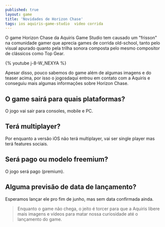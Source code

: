 ```yaml
---
published: true
layout: game
title: 'Novidades de Horizon Chase'
tags: ios aquiris-game-studio  video corrida
---
```

O game Horizon Chase da Aquiris Game Studio tem causado um "frisson" na comunidade gamer que aprecia games de corrida old-school, tanto pelo visual apurado quanto pela trilha sonora composta pelo mesmo compositor de clássicos como Top Gear.

{% youtube j-8-W_NEXYA %}

Apesar disso, pouco sabemos do game além de algumas imagens e do teaser acima, por isso o jogosdaqui entrou em contato com a Aquiris e conseguiu mais algumas informações sobre Horizon Chase. 


## O game sairá para quais plataformas?
O jogo vai sair para consoles, mobile e PC.

## Terá multiplayer? 
Por enquanto a versão iOS não terá multiplayer, vai ser single player mas terá features sociais.

## Será pago ou modelo freemium?
O jogo será pago (premium).

## Alguma previsão de data de lançamento?
Esperamos lançar ele pro fim de junho, mas sem data confirmada ainda.

> Enquanto o game não chega, o jeito é torcer para que a Aquiris libere mais imagens e vídeos para matar nossa curiosidade até o lançamento do game.